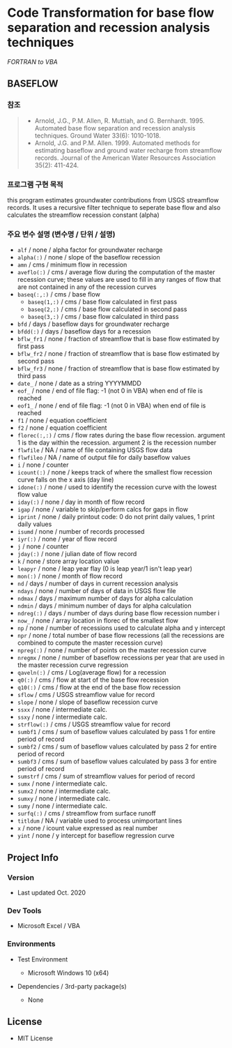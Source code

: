 # Code Transformation for base flow separation and recession analysis techniques

*FORTRAN to VBA*



## BASEFLOW

### 참조
> + Arnold, J.G., P.M. Allen, R. Muttiah, and G. Bernhardt. 1995. Automated base flow separation and recession analysis techniques. Ground Water 33(6): 1010-1018.
> + Arnold, J.G. and P.M. Allen. 1999. Automated methods for estimating baseflow and ground water recharge from streamflow records. Journal of the American Water Resources Association 35(2): 411-424.

### 프로그램 구현 목적
this program estimates groundwater contributions from USGS streamflow records.  It uses a recursive filter technique to seperate base flow and also calculates the streamflow recession constant (alpha)

### 주요 변수 설명 (변수명 / 단위 / 설명)
- `alf` / none / alpha factor for groundwater recharge
- `alpha(:)` / none / slope of the baseflow recession
- `amn` / cms / minimum flow in recession
- `aveflo(:)` / cms / average flow during the computation of the master recession curve; these values are used to fill in any ranges of flow that are not contained in any of the recession curves
- `baseq(:,:)` / cms / base flow
  - `baseq(1,:)` / cms / base flow calculated in first pass
  - `baseq(2,:)` / cms / base flow calculated in second pass
  - `baseq(3,:)` / cms / base flow calculated in third pass
- `bfd` / days / baseflow days for groundwater recharge
- `bfdd(:)` / days / baseflow days for a recession
- `bflw_fr1` / none / fraction of streamflow that is base flow estimated by first pass
- `bflw_fr2` / none / fraction of streamflow that is base flow estimated by second pass
- `bflw_fr3` / none / fraction of streamflow that is base flow estimated by third pass
- `date_` / none / date as a string YYYYMMDD
- `eof_` / none / end of file flag: -1 (not 0 in VBA) when end of file is reached
- `eof1_` / none / end of file flag: -1 (not 0 in VBA) when end of file is reached
- `f1` / none / equation coefficient
- `f2` / none / equation coefficient
- `florec(:,:)` / cms / flow rates during the base flow recession. argument 1 is the day within the recession. argument 2 is the recession number
- `flwfile` / NA / name of file containing USGS flow data
- `flwfileo` / NA / name of output file for daily baseflow values
- `i` / none / counter
- `icount(:)` / none / keeps track of where the smallest flow recession curve falls on the x axis (day line)
- `idone(:)` / none / used to identify the recession curve with the lowest flow value
- `iday(:)` / none / day in month of flow record
- `igap` / none / variable to skip/perform calcs for gaps in flow
- `iprint` / none / daily printout code: 0 do not print daily values, 1 print daily values
- `isumd` / none / number of records processed
- `iyr(:)` / none / year of flow record
- `j` / none / counter
- `jday(:)` / none / julian date of flow record
- `k` / none / store array location value
- `leapyr` / none / leap year flay (0 is leap year/1 isn't leap year)
- `mon(:)` / none / month of flow record
- `nd` / days / number of days in current recession analysis
- `ndays` / none / number of days of data in USGS flow file
- `ndmax` / days / maximum number of days for alpha calculation
- `ndmin` / days / minimum number of days for alpha calculation
- `ndreg(:)` / days / number of days during base flow recession number i
- `now_` / none / array location in florec of the smallest flow
- `np` / none / number of recessions used to calculate alpha and y intercept
- `npr` / none / total number of base flow recessions (all the recessions are combined to compute the master recession curve)
- `npreg(:)` / none / number of points on the master recession curve
- `nregmx` / none / number of baseflow recessions per year that are used in the master recession curve regression
- `qaveln(:)` / cms / Log(average flow) for a recession
- `q0(:)` / cms / flow at start of the base flow recession
- `q10(:)` / cms / flow at the end of the base flow recession
- `sflow` / cms / USGS streamflow value for record
- `slope` / none / slope of baseflow recession curve
- `ssxx` / none / intermediate calc.
- `ssxy` / none / intermediate calc.
- `strflow(:)` / cms / USGS streamflow value for record
- `sumbf1` / cms / sum of baseflow values calculated by pass 1 for entire period of record
- `sumbf2` / cms / sum of baseflow values calculated by pass 2 for entire period of record
- `sumbf3` / cms / sum of baseflow values calculated by pass 3 for entire period of record
- `sumstrf` / cms / sum of streamflow values for period of record
- `sumx` / none / intermediate calc.
- `sumx2` / none / intermediate calc.
- `sumxy` / none / intermediate calc.
- `sumy` / none / intermediate calc.
- `surfq(:)` / cms / streamflow from surface runoff
- `titldum` / NA / variable used to process unimportant lines
- `x` / none / icount value expressed as real number
- `yint` / none / y intercept for baseflow regression curve 



## Project Info

### Version

- Last updated Oct. 2020

### Dev Tools

+ Microsoft Excel / VBA

### Environments

+ Test Environment

    + Microsoft Windows 10 (x64)
    
+ Dependencies / 3rd-party package(s)

    + None



## License

+ MIT License



